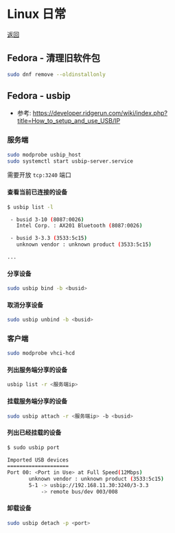 # Linux 日常

[返回](README.md)

## Fedora - 清理旧软件包

```bash
sudo dnf remove --oldinstallonly
```

## Fedora - usbip

- 参考: https://developer.ridgerun.com/wiki/index.php?title=How_to_setup_and_use_USB/IP

### 服务端

```bash
sudo modprobe usbip_host
sudo systemctl start usbip-server.service
```

需要开放 `tcp:3240` 端口

#### 查看当前已连接的设备

```bash
$ usbip list -l

 - busid 3-10 (8087:0026)
   Intel Corp. : AX201 Bluetooth (8087:0026)

 - busid 3-3.3 (3533:5c15)
   unknown vendor : unknown product (3533:5c15)

...
```

#### 分享设备

```bash
sudo usbip bind -b <busid>
```

#### 取消分享设备

```bash
sudo usbip unbind -b <busid>
```

### 客户端

```bash
sudo modprobe vhci-hcd
```

#### 列出服务端分享的设备

```bash
usbip list -r <服务端ip>
```

#### 挂载服务端分享的设备

```bash
sudo usbip attach -r <服务端ip> -b <busid>
```

#### 列出已经挂载的设备

```bash
$ sudo usbip port

Imported USB devices
====================
Port 00: <Port in Use> at Full Speed(12Mbps)
       unknown vendor : unknown product (3533:5c15)
       5-1 -> usbip://192.168.11.30:3240/3-3.3
           -> remote bus/dev 003/008
```

#### 卸载设备

```bash
sudo usbip detach -p <port>
```
